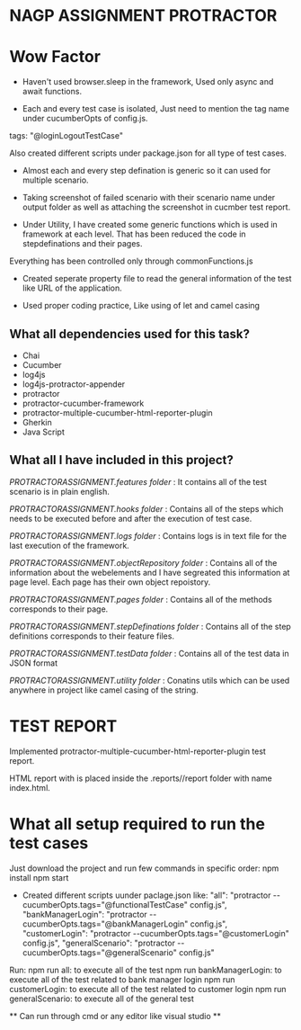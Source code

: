 # NAGP ASSIGNMENT PROTRACTOR

# Wow Factor

* Haven't used browser.sleep in the framework, Used only async and await functions.

* Each and every test case is isolated, Just need to mention the tag name under cucumberOpts of config.js. 

tags: "@loginLogoutTestCase"

Also created different scripts under package.json for all type of test cases.

* Almost each and every step defination is generic so it can used for multiple scenario.

* Taking screenshot of failed scenario with their scenario name under output folder as well as attaching the screenshot in cucmber test report.

* Under Utility, I have created some generic functions which is used in framework at each level. That has been reduced the code in stepdefinations and their pages.

Everything has been controlled only through commonFunctions.js

* Created seperate property file to read the general information of the test like URL of the application.

* Used proper coding practice, Like using of let and camel casing

**What all dependencies used for this task?**
-----
 * Chai
 * Cucumber
 * log4js
 * log4js-protractor-appender
 * protractor
 * protractor-cucumber-framework
 * protractor-multiple-cucumber-html-reporter-plugin
 * Gherkin
 * Java Script
 

**What all I have included in this project?**
----
*PROTRACTORASSIGNMENT.features folder* : It contains all of the test scenario is in plain english.

*PROTRACTORASSIGNMENT.hooks folder* : Contains all of the steps which needs to be executed before and after the execution of test case.

*PROTRACTORASSIGNMENT.logs folder* : Contains logs is in text file for the last execution of the framework.

*PROTRACTORASSIGNMENT.objectRepository folder* : Contains all of the information about the webelements and I have segreated this information at page level. Each page has their own object repoistory.

*PROTRACTORASSIGNMENT.pages folder* : Contains all of the methods corresponds to their page.

*PROTRACTORASSIGNMENT.stepDefinations folder* : Contains all of the step definitions corresponds to their feature files.

*PROTRACTORASSIGNMENT.testData folder* : Contains all of the test data in JSON format

*PROTRACTORASSIGNMENT.utility folder* : Conatins utils which can be used anywhere in project like camel casing of the string.

# TEST REPORT

Implemented protractor-multiple-cucumber-html-reporter-plugin test report.

HTML report with is placed inside the .reports//report folder with name index.html.


# What all setup required to run the test cases

Just download the project and run few commands in specific order:
npm install
npm start

* Created different scripts uunder paclage.json like:
    "all": "protractor --cucumberOpts.tags=\"@functionalTestCase\" config.js",
    "bankManagerLogin": "protractor --cucumberOpts.tags=\"@bankManagerLogin\" config.js",
    "customerLogin": "protractor --cucumberOpts.tags=\"@customerLogin\" config.js",
    "generalScenario": "protractor --cucumberOpts.tags=\"@generalScenario\" config.js"

Run:
npm run all: to execute all of the test
npm run bankManagerLogin: to execute all of the test related to bank manager login
npm run customerLogin: to execute all of the test related to customer login
npm run generalScenario: to execute all of the general test

** Can run through cmd or any editor like visual studio **

